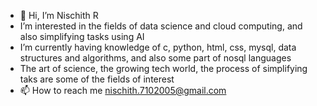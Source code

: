 - 👋 Hi, I’m Nischith R
- I’m interested in the fields of data science and cloud computing, and also simplifying tasks using AI
- I’m currently having knowledge of c, python, html, css, mysql, data structures and algorithms, and also some part of nosql languages
- The art of science, the growing tech world, the process of simplifying taks are some of the fields of interest
- 📫 How to reach me nischith.7102005@gmail.com

<!---
Nischith/Nischith is a ✨ special ✨ repository because its `README.md` (this file) appears on your GitHub profile.
You can click the Preview link to take a look at your changes.
--->
